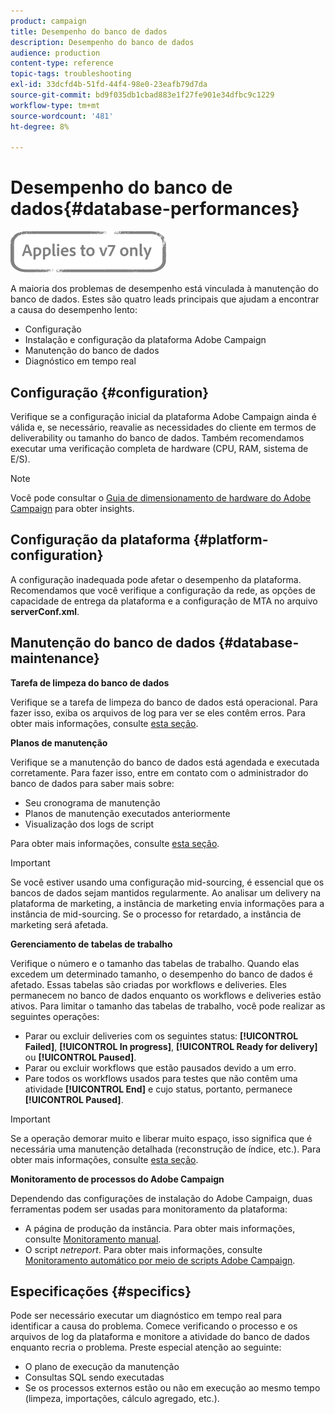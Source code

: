 ```yaml
---
product: campaign
title: Desempenho do banco de dados
description: Desempenho do banco de dados
audience: production
content-type: reference
topic-tags: troubleshooting
exl-id: 33dcfd4b-51fd-44f4-98e0-23eafb79d7da
source-git-commit: bd9f035db1cbad883e1f27fe901e34dfbc9c1229
workflow-type: tm+mt
source-wordcount: '481'
ht-degree: 8%

---
```


# Desempenho do banco de dados{#database-performances}

![](../../assets/v7-only.svg)

A maioria dos problemas de desempenho está vinculada à manutenção do banco de dados. Estes são quatro leads principais que ajudam a encontrar a causa do desempenho lento:

* Configuração
* Instalação e configuração da plataforma Adobe Campaign
* Manutenção do banco de dados
* Diagnóstico em tempo real

## Configuração {#configuration}

Verifique se a configuração inicial da plataforma Adobe Campaign ainda é válida e, se necessário, reavalie as necessidades do cliente em termos de deliverability ou tamanho do banco de dados. Também recomendamos executar uma verificação completa de hardware (CPU, RAM, sistema de E/S).

>[!NOTE]
>
>Você pode consultar o [Guia de dimensionamento de hardware do Adobe Campaign](https://helpx.adobe.com/br/campaign/kb/hardware-sizing-guide.html) para obter insights.

## Configuração da plataforma {#platform-configuration}

A configuração inadequada pode afetar o desempenho da plataforma. Recomendamos que você verifique a configuração da rede, as opções de capacidade de entrega da plataforma e a configuração de MTA no arquivo **serverConf.xml**.

## Manutenção do banco de dados {#database-maintenance}

**Tarefa de limpeza do banco de dados**

Verifique se a tarefa de limpeza do banco de dados está operacional. Para fazer isso, exiba os arquivos de log para ver se eles contêm erros. Para obter mais informações, consulte [esta seção](../../production/using/database-cleanup-workflow.md).

**Planos de manutenção**

Verifique se a manutenção do banco de dados está agendada e executada corretamente. Para fazer isso, entre em contato com o administrador do banco de dados para saber mais sobre:

* Seu cronograma de manutenção
* Planos de manutenção executados anteriormente
* Visualização dos logs de script

Para obter mais informações, consulte [esta seção](../../production/using/recommendations.md).

>[!IMPORTANT]
>
>Se você estiver usando uma configuração mid-sourcing, é essencial que os bancos de dados sejam mantidos regularmente. Ao analisar um delivery na plataforma de marketing, a instância de marketing envia informações para a instância de mid-sourcing. Se o processo for retardado, a instância de marketing será afetada.

**Gerenciamento de tabelas de trabalho**

Verifique o número e o tamanho das tabelas de trabalho. Quando elas excedem um determinado tamanho, o desempenho do banco de dados é afetado. Essas tabelas são criadas por workflows e deliveries. Eles permanecem no banco de dados enquanto os workflows e deliveries estão ativos. Para limitar o tamanho das tabelas de trabalho, você pode realizar as seguintes operações:

* Parar ou excluir deliveries com os seguintes status: **[!UICONTROL Failed]**, **[!UICONTROL In progress]**, **[!UICONTROL Ready for delivery]** ou **[!UICONTROL Paused]**.
* Parar ou excluir workflows que estão pausados devido a um erro.
* Pare todos os workflows usados para testes que não contêm uma atividade **[!UICONTROL End]** e cujo status, portanto, permanece **[!UICONTROL Paused]**.

>[!IMPORTANT]
>
>Se a operação demorar muito e liberar muito espaço, isso significa que é necessária uma manutenção detalhada (reconstrução de índice, etc.). Para obter mais informações, consulte [esta seção](../../production/using/recommendations.md).

**Monitoramento de processos do Adobe Campaign**

Dependendo das configurações de instalação do Adobe Campaign, duas ferramentas podem ser usadas para monitoramento da plataforma:

* A página de produção da instância. Para obter mais informações, consulte [Monitoramento manual](../../production/using/monitoring-processes.md#manual-monitoring).
* O script *netreport*. Para obter mais informações, consulte [Monitoramento automático por meio de scripts Adobe Campaign](../../production/using/monitoring-processes.md#automatic-monitoring-via-adobe-campaign-scripts).

## Especificações {#specifics}

Pode ser necessário executar um diagnóstico em tempo real para identificar a causa do problema. Comece verificando o processo e os arquivos de log da plataforma e monitore a atividade do banco de dados enquanto recria o problema. Preste especial atenção ao seguinte:

* O plano de execução da manutenção
* Consultas SQL sendo executadas
* Se os processos externos estão ou não em execução ao mesmo tempo (limpeza, importações, cálculo agregado, etc.).
